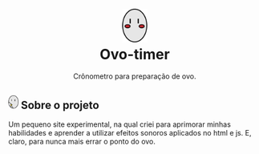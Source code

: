 
<h1 align="center">
  <br />
  <!-- Link externo ou local(.github). -->
  <img src="img/ovo-cute.png" alt="Logo" width="50px">
  <br>  Ovo-timer
<br>
</h1>

<p align="center">  Crônometro para preparação de ovo. </p>
<p align="center">  
</p>
<!-- Description 2 -->
<!-- Descreva seu projeto. -->
<h2>
  <img src="img/ovo4.png" alt="Logo" width="20px">
 Sobre o projeto
</h2>
Um pequeno site experimental, na qual criei para aprimorar minhas habilidades e aprender a utilizar efeitos sonoros aplicados no html e js. E, claro, para nunca mais errar o ponto do ovo.
